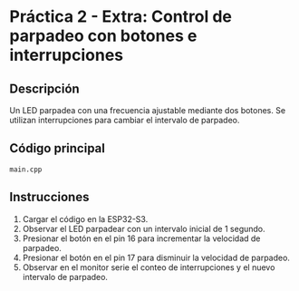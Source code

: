 # Práctica 2 - Extra: Control de parpadeo con botones e interrupciones

## Descripción
Un LED parpadea con una frecuencia ajustable mediante dos botones. Se utilizan interrupciones para cambiar el intervalo de parpadeo.

## Código principal
`main.cpp`

## Instrucciones
1. Cargar el código en la ESP32-S3.
2. Observar el LED parpadear con un intervalo inicial de 1 segundo.
3. Presionar el botón en el pin 16 para incrementar la velocidad de parpadeo.
4. Presionar el botón en el pin 17 para disminuir la velocidad de parpadeo.
5. Observar en el monitor serie el conteo de interrupciones y el nuevo intervalo de parpadeo.
